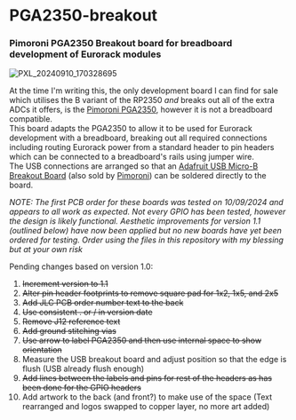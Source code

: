 # PGA2350-breakout
### Pimoroni PGA2350 Breakout board for breadboard development of Eurorack modules

![PXL_20240910_170328695](https://github.com/user-attachments/assets/0a13265c-7ed1-4494-a1c9-59230b055330)

At the time I'm writing this, the only development board I can find for sale which utilises the B variant of the RP2350 *and* breaks out all of the extra ADCs it offers, is the [Pimoroni PGA2350](https://shop.pimoroni.com/products/pga2350?variant=42092629229651), however it is not a breadboard compatible.  
This board adapts the PGA2350 to allow it to be used for Eurorack development with a breadboard, breaking out all required connections including routing Eurorack power from a standard header to pin headers which can be connected to a breadboard's rails using jumper wire.  
The USB connections are arranged so that an [Adafruit USB Micro-B Breakout Board](https://www.adafruit.com/product/1833) (also sold by [Pimoroni](https://shop.pimoroni.com/products/adafruit-usb-micro-b-breakout-board?variant=821196557)) can be soldered directly to the board.

*NOTE: The first PCB order for these boards was tested on 10/09/2024 and appears to all work as expected. Not every GPIO has been tested, however the design is likely functional. Aesthetic improvements for version 1.1 (outlined below) have now been applied but no new boards have yet been ordered for testing. Order using the files in this repository with my blessing but at your own risk*

Pending changes based on version 1.0:
1. ~~Increment version to 1.1~~
1. ~~Alter pin header footprints to remove square pad for 1x2, 1x5, and 2x5~~
1. ~~Add JLC PCB order number text to the back~~
1. ~~Use consistent . or / in version date~~
1. ~~Remove J12 reference text~~
1. ~~Add ground stitching vias~~
1. ~~Use arrow to label PGA2350 and then use internal space to show orientation~~
1. Measure the USB breakout board and adjust position so that the edge is flush (USB already flush enough)
1. ~~Add lines between the labels and pins for rest of the headers as has been done for the GPIO headers~~
1. Add artwork to the back (and front?) to make use of the space (Text rearranged and logos swapped to copper layer, no more art added)
